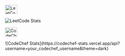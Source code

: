 <p align="left">
  <a href="https://leetcode.com/keerthisrimounika" target="_blank">
    <img align="center" src="https://raw.githubusercontent.com/rahuldkjain/github-profile-readme-generator/master/src/images/icons/Social/leet-code.svg" alt="LeetCode Profile" height="30" width="40" />
  </a>
</p>

<!-- LeetCode Stats Card -->
![LeetCode Stats](https://leetcard.jacoblin.cool/keerthisrimounika?theme=dark&font=Karma&ext=heatmap)

<p align="left">
  <a href="https://www.codechef.com/users/ksmounika" target="_blank">
    <img align="center" src="https://raw.githubusercontent.com/rahuldkjain/github-profile-readme-generator/master/src/images/icons/Social/leet-code.svg" alt="CodeChef Profile" height="30" width="40" />
  </a>
</p>
<!-- CodeChef -->
![CodeChef Stats](https://codechef-stats.vercel.app/api?username=your_codechef_username&theme=dark)

